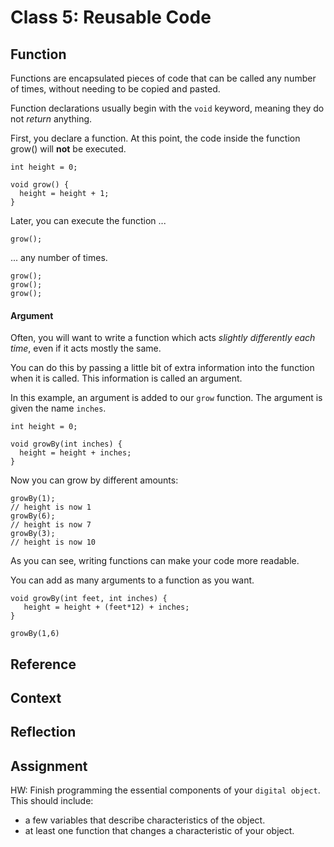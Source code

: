 # Class 5: Reusable Code



## Function

Functions are encapsulated pieces of code that can be called any number of times, without needing to be copied and pasted.

Function declarations usually begin with the `void` keyword, meaning they do not *return* anything.

First, you declare a function. At this point, the code inside the function grow() will **not** be executed.

```
int height = 0;

void grow() {
  height = height + 1;
}
```

Later, you can execute the function ...

```
grow();
```

... any number of times.

```
grow();
grow();
grow();
```

#### Argument

Often, you will want to write a function which acts *slightly differently each time*, even if it acts mostly the same.

You can do this by passing a little bit of extra information into the function when it is called. This information is called an argument.

In this example, an argument is added to our `grow` function. The argument is given the name `inches`.

```
int height = 0;

void growBy(int inches) {
  height = height + inches;
}
```

Now you can grow by different amounts:

```
growBy(1);
// height is now 1
growBy(6);
// height is now 7
growBy(3);
// height is now 10
```

As you can see, writing functions can make your code more readable.

You can add as many arguments to a function as you want.

```
void growBy(int feet, int inches) {
   height = height + (feet*12) + inches;
}

growBy(1,6)
```

## Reference


## Context


## Reflection


## Assignment

HW: Finish programming the essential components of your `digital object`. This should include:

- a few variables that describe characteristics of the object.
- at least one function that changes a characteristic of your object.



	
